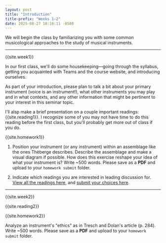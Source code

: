 ```yaml
---
layout: post
title: "Introduction"
title-prefix: "Weeks 1–2"
date: 2025-08-27 10:10:11 -0500
---
```


We will begin the class by familiarizing you with some common musicological approaches to the study of musical instruments.

---

{{site.week1}}

In our first class, we'll do some housekeeping—going through the syllabus, getting you acquainted with Teams and the course website, and introducing ourselves.

As part of your introduction, please plan to talk a bit about your primary instrument (voice is an instrument!), what other instruments you may play and in what contexts, and any other information that might be pertinent to your interest in this seminar topic.

I'll alsp make a brief presentation on a couple important readings: {{site.reading1}}. I recognize some of you may not have time to do this reading before the first class, but you'll probably get more out of class if you do.

{{site.homework1}}

1. Position your instrument (or any instrument) within an assemblage like the ones Thèberge describes. Describe the assemblage and make a visual diagram if possible. How does this exercise reshape your idea of what your instrument is? Write ~500 words. Please save as a **PDF** and upload to your `homework submit` folder.

2. Indicate which readings you are interested in leading discussion for. [View all the readings here](../bibliography), and [submit your choices here](https://forms.cloud.microsoft/Pages/ResponsePage.aspx?id=VXKFnlffR0ygwAVGRgOAy-R6DEGoI95Pu0sh7qW5mvpUNVA1TFgwWUY2NTlRMVZaM1I0SzVSRkZPWS4u).

---

{{site.week2}}

{{site.reading2}}

{{site.homework2}}

Analyze an instrument's "ethics" as in Tresch and Dolan's article (p. 284). Write ~500 words. Please save as a **PDF** and upload to your `homework submit` folder.
